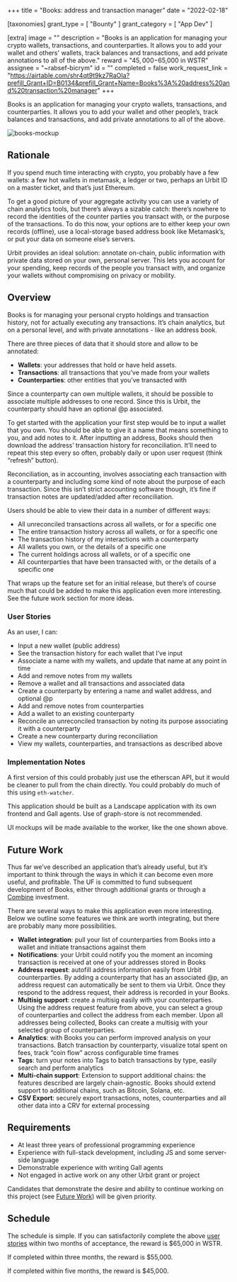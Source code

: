 +++
title = "Books: address and transaction manager"
date = "2022-02-18"

[taxonomies]
grant_type = [ "Bounty" ]
grant_category = [ "App Dev" ]

[extra]
image = ""
description = "Books is an application for managing your crypto wallets, transactions, and counterparties. It allows you to add your wallet and others' wallets, track balances and transactions, and add private annotations to all of the above."
reward = "$45,000-$65,000 in WSTR"
assignee = "~rabsef-bicrym"
id = ""
completed = false
work_request_link = "https://airtable.com/shr4qt9t9kz7RaOIa?prefill_Grant+ID=B0134&prefill_Grant+Name=Books%3A%20address%20and%20transaction%20manager"
+++

Books is an application for managing your crypto wallets, transactions, and counterparties. It allows you to add your wallet and other people’s, track balances and transactions, and add private annotations to all of the above.

![books-mockup](https://storage.googleapis.com/media.urbit.org/grants/books-mockup.png)

## Rationale

If you spend much time interacting with crypto, you probably have a few wallets: a few hot wallets in metamask, a ledger or two, perhaps an Urbit ID on a master ticket, and that’s just Ethereum.

To get a good picture of your aggregate activity you can use a variety of chain analytics tools, but there’s always a sizable catch: there’s nowhere to record the identities of the counter parties you transact with, or the purpose of the transactions. To do this now, your options are to either keep your own records (offline), use a local-storage based address book like Metamask’s, or put your data on someone else’s servers.

Urbit provides an ideal solution: annotate on-chain, public information with private data stored on your own, personal server. This lets you account for your spending, keep records of the people you transact with, and organize your wallets without compromising on privacy or mobility.

## Overview

Books is for managing your personal crypto holdings and transaction history, not for actually executing any transactions. It’s chain analytics, but on a personal level, and with private annotations - like an address book.

There are three pieces of data that it should store and allow to be annotated:

- **Wallets**: your addresses that hold or have held assets.
- **Transactions**: all transactions that you’ve made from your wallets
- **Counterparties**: other entities that you’ve transacted with

Since a counterparty can own multiple wallets, it should be possible to associate multiple addresses to one record. Since this is Urbit, the counterparty should have an optional @p associated.

To get started with the application your first step would be to input a wallet that you own. You should be able to give it a name that means something to you, and add notes to it. After inputting an address, Books should then download the address’ transaction history for reconciliation. It’ll need to repeat this step every so often, probably daily or upon user request (think “refresh” button).

Reconciliation, as in accounting, involves associating each transaction with a counterparty and including some kind of note about the purpose of each transaction. Since this isn’t strict accounting software though, it’s fine if transaction notes are updated/added after reconciliation.

Users should be able to view their data in a number of different ways:

- All unreconciled transactions across all wallets, or for a specific one
- The entire transaction history across all wallets, or for a specific one
- The transaction history of my interactions with a counterparty
- All wallets you own, or the details of a specific one
- The current holdings across all wallets, or of a specific one
- All counterparties that have been transacted with, or the details of a specific one

That wraps up the feature set for an initial release, but there’s of course much that could be added to make this application even more interesting. See the future work section for more ideas.

### User Stories

As an user, I can:

- Input a new wallet (public address)
- See the transaction history for each wallet that I’ve input
- Associate a name with my wallets, and update that name at any point in time
- Add and remove notes from my wallets
- Remove a wallet and all transactions and associated data
- Create a counterparty by entering a name and wallet address, and optional @p
- Add and remove notes from counterparties
- Add a wallet to an existing counterparty
- Reconcile an unreconciled transaction by noting its purpose associating it with a counterparty
- Create a new counterparty during reconciliation
- View my wallets, counterparties, and transactions as described above

### Implementation Notes

A first version of this could probably just use the etherscan API, but it would be cleaner to pull from the chain directly. You could probably do much of this using `eth-watcher`.

This application should be built as a Landscape application with its own frontend and Gall agents. Use of graph-store is not recommended.

UI mockups will be made available to the worker, like the one shown above.

## Future Work

Thus far we’ve described an application that’s already useful, but it’s important to think through the ways in which it can become even more useful, and profitable. The UF is committed to fund subsequent development of Books, either through additional grants or through a [Combine](https://the-combine.org) investment.

There are several ways to make this application even more interesting. Below we outline some features we think are worth integrating, but there are probably many more possibilities.

- **Wallet integration**: pull your list of counterparties from Books into a wallet and initiate transactions against them
- **Notifications**: your Urbit could notify you the moment an incoming transaction is received at one of your addresses stored in Books
- **Address request**: autofill address information easily from Urbit counterparties. By adding a counterparty that has an associated @p, an address request can automatically be sent to them via Urbit. Once they respond to the address request, their address is recorded in your Books.
- **Multisig support**: create a multisig easily with your counterparties. Using the address request feature from above, you can select a group of counterparties and collect the address from each member. Upon all addresses being collected, Books can create a multisig with your selected group of counterparties.
- **Analytics**: with Books you can perform improved analysis on your transactions. Batch transaction by counterparty, visualize total spent on fees, track “coin flow” across configurable time frames
- **Tags**: turn your notes into Tags to batch transactions by type, easily search and perform analytics
- **Multi-chain support**: Extension to support additional chains: the features described are largely chain-agnostic. Books should extend support to additional chains, such as Bitcoin, Solana, etc.
- **CSV Export**: securely export transactions, notes, counterparties and all other data into a CRV for external processing

## Requirements

- At least three years of professional programming experience
- Experience with full-stack development, including JS and some server-side language
- Demonstrable experience with writing Gall agents
- Not engaged in active work on any other Urbit grant or project

Candidates that demonstrate the desire and ability to continue working on this
project (see [Future Work](#future-work)) will be given priority.

## Schedule

The schedule is simple. If you can satisfactorily complete the above [user stories](#user-stories) within two months of acceptance, the reward is $65,000 in WSTR.

If completed within three months, the reward is $55,000.

If completed within five months, the reward is $45,000.
